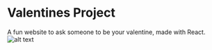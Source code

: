 # Valentines Project
A fun website to ask someone to be your valentine, made with React.
![alt text](https://imgur.com/a/e3tz6DS)